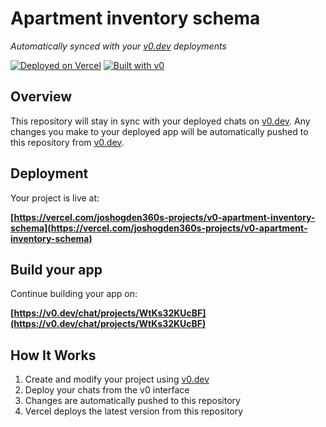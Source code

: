 # Apartment inventory schema

*Automatically synced with your [v0.dev](https://v0.dev) deployments*

[![Deployed on Vercel](https://img.shields.io/badge/Deployed%20on-Vercel-black?style=for-the-badge&logo=vercel)](https://vercel.com/joshogden360s-projects/v0-apartment-inventory-schema)
[![Built with v0](https://img.shields.io/badge/Built%20with-v0.dev-black?style=for-the-badge)](https://v0.dev/chat/projects/WtKs32KUcBF)

## Overview

This repository will stay in sync with your deployed chats on [v0.dev](https://v0.dev).
Any changes you make to your deployed app will be automatically pushed to this repository from [v0.dev](https://v0.dev).

## Deployment

Your project is live at:

**[https://vercel.com/joshogden360s-projects/v0-apartment-inventory-schema](https://vercel.com/joshogden360s-projects/v0-apartment-inventory-schema)**

## Build your app

Continue building your app on:

**[https://v0.dev/chat/projects/WtKs32KUcBF](https://v0.dev/chat/projects/WtKs32KUcBF)**

## How It Works

1. Create and modify your project using [v0.dev](https://v0.dev)
2. Deploy your chats from the v0 interface
3. Changes are automatically pushed to this repository
4. Vercel deploys the latest version from this repository